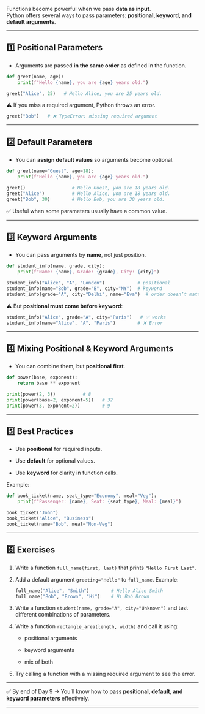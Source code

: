 Functions become powerful when we pass **data as input**.  
Python offers several ways to pass parameters: **positional, keyword, and default arguments**.

---

## 1️⃣ Positional Parameters

- Arguments are passed **in the same order** as defined in the function.
    

```python
def greet(name, age):
    print(f"Hello {name}, you are {age} years old.")

greet("Alice", 25)   # Hello Alice, you are 25 years old.
```

⚠️ If you miss a required argument, Python throws an error.

```python
greet("Bob")   # ❌ TypeError: missing required argument
```

---

## 2️⃣ Default Parameters

- You can **assign default values** so arguments become optional.
    

```python
def greet(name="Guest", age=18):
    print(f"Hello {name}, you are {age} years old.")

greet()                 # Hello Guest, you are 18 years old.
greet("Alice")          # Hello Alice, you are 18 years old.
greet("Bob", 30)        # Hello Bob, you are 30 years old.
```

✅ Useful when some parameters usually have a common value.

---

## 3️⃣ Keyword Arguments

- You can pass arguments by **name**, not just position.
    

```python
def student_info(name, grade, city):
    print(f"Name: {name}, Grade: {grade}, City: {city}")

student_info("Alice", "A", "London")            # positional
student_info(name="Bob", grade="B", city="NY")  # keyword
student_info(grade="A", city="Delhi", name="Eva")  # order doesn’t matter
```

⚠️ But **positional must come before keyword**:

```python
student_info("Alice", grade="A", city="Paris")   # ✅ works
student_info(name="Alice", "A", "Paris")        # ❌ Error
```

---

## 4️⃣ Mixing Positional & Keyword Arguments

- You can combine them, but **positional first**.
    

```python
def power(base, exponent):
    return base ** exponent

print(power(2, 3))          # 8
print(power(base=2, exponent=5))   # 32
print(power(3, exponent=2))        # 9
```

---

## 5️⃣ Best Practices

- Use **positional** for required inputs.
    
- Use **default** for optional values.
    
- Use **keyword** for clarity in function calls.
    

Example:

```python
def book_ticket(name, seat_type="Economy", meal="Veg"):
    print(f"Passenger: {name}, Seat: {seat_type}, Meal: {meal}")

book_ticket("John")  
book_ticket("Alice", "Business")  
book_ticket(name="Bob", meal="Non-Veg")  
```

---

## 6️⃣ Exercises

1. Write a function `full_name(first, last)` that prints `"Hello First Last"`.
    
2. Add a default argument `greeting="Hello"` to `full_name`. Example:
    
    ```python
    full_name("Alice", "Smith")        # Hello Alice Smith
    full_name("Bob", "Brown", "Hi")    # Hi Bob Brown
    ```
    
3. Write a function `student(name, grade="A", city="Unknown")` and test different combinations of parameters.
    
4. Write a function `rectangle_area(length, width)` and call it using:
    
    - positional arguments
        
    - keyword arguments
        
    - mix of both
        
5. Try calling a function with a missing required argument to see the error.
    

---

✅ By end of Day 9 → You’ll know how to pass **positional, default, and keyword parameters** effectively.

---
